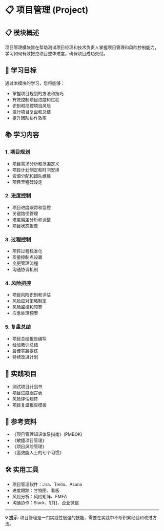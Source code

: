 # 📋 项目管理 (Project)

## 📋 模块概述

项目管理模块旨在帮助测试项目经理和技术负责人掌握项目管理和风险控制能力，学习如何有效把控项目整体进度，确保项目成功交付。

## 🎯 学习目标

通过本模块的学习，您将能够：
- 掌握项目规划的方法和技巧
- 有效控制项目进度和过程
- 识别和把控项目风险
- 进行项目复盘和总结
- 提升团队协作效率

## 📚 学习内容

### 1. 项目规划
- 项目需求分析和范围定义
- 项目计划制定和时间安排
- 资源分配和团队组建
- 项目里程碑设定

### 2. 进度控制
- 项目进度跟踪和监控
- 关键路径管理
- 进度偏差分析和调整
- 项目状态报告

### 3. 过程控制
- 项目过程标准化
- 质量控制点设置
- 变更管理流程
- 沟通协调机制

### 4. 风险把控
- 项目风险识别和评估
- 风险应对策略制定
- 风险监控和预警
- 应急处理预案

### 5. 复盘总结
- 项目总结报告编写
- 经验教训总结
- 最佳实践提炼
- 持续改进计划

## 🚀 实践项目

- 测试项目计划书
- 项目进度跟踪表
- 风险评估矩阵
- 项目复盘报告模板

## 📖 参考资料

- 《项目管理知识体系指南》(PMBOK)
- 《敏捷项目管理》
- 《项目风险管理》
- 《高效能人士的七个习惯》

## 🛠️ 实用工具

- 项目管理软件：Jira、Trello、Asana
- 进度跟踪：甘特图、看板
- 风险分析：风险矩阵、FMEA
- 沟通协作：Slack、钉钉、企业微信

---

**💡 提示**: 项目管理是一门实践性很强的技能，需要在实践中不断积累经验和改进方法。 